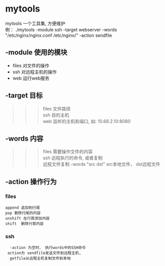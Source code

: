 # mytools
mytools 一个工具集, 方便维护  <br>
例： ./mytools -module ssh -target webserver -words "/etc/nginx/nginx.conf /etc/nginx/" -action sendfile <br>

## -module  使用的模块  
*   files  对文件的操作 <br>
*   ssh  对远程主机的操作 <br>
*   web  运行web服务 <br>

## -target  目标
>>>   files  文件路径<br>
>>>   ssh  目的主机  <br>
>>>   web  监听的主机和端口, 如: 10.68.2.10:8080  <br>

## -words  内容  
>>>   files  需要操作文件的内容  <br>
>>>   ssh   远程执行的命令, 或者复制  <br>
         远程文件复制 -words "src dst" src本地文件， dst远程文件 <br> 

## -action  操作行为  
###   files  
    append 追加到行尾
    pop 删除行尾的内容
    unshift 在行首添加内容
    shift  删除行首内容

###   ssh    
      -action 为空时， 执行words中的SSH命令
     action为 sendfile发送文件到远程主机,
      getfile从远程主机复制文件到本地 